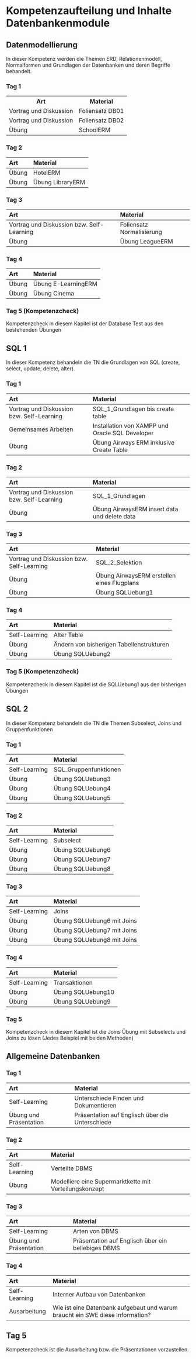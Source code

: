 # Kompetenzaufteilung und Inhalte Datenbankenmodule
## Datenmodellierung
In dieser Kompetenz werden die Themen ERD, Relationenmodell, Normalformen und Grundlagen der Datenbanken und deren Begriffe behandelt.
### Tag 1
<table>
 <tr>
    <th>Art</th>
    <th>Material</th>
 </tr>
 <tr>
    <td>Vortrag und Diskussion</td>
    <td>Foliensatz DB01</td>
 </tr>
 <tr>
    <td>Vortrag und Diskussion</td>
    <td>Foliensatz DB02</td>
 </tr>
 <tr>
    <td>Übung</td>
    <td>SchoolERM</td>
 </tr>
</table>

### Tag 2

| Art     | Material     |
| :------------- | :------------- |
| Übung     | HotelERM       |
| Übung | Übung LibraryERM |

### Tag 3

| Art     | Material     |
| :------------- | :------------- |
| Vortrag und Diskussion bzw. Self-Learning   | Foliensatz Normalisierung   |  
| Übung   | Übung LeagueERM  |

### Tag 4

| Art     | Material     |
| :------------- | :------------- |
| Übung | Übung E-LearningERM |  
| Übung | Übung Cinema |

### Tag 5 (Kompetenzcheck)

Kompetenzcheck in diesem Kapitel ist der Database Test aus den bestehenden Übungen

## SQL 1
In dieser Kompetenz behandeln die TN die Grundlagen von SQL (create, select, update, delete, alter).

### Tag 1

| Art     | Material     |
| :------------- | :------------- |
| Vortrag und Diskussion bzw. Self-Learning | SQL_1_Grundlagen bis create table |
| Gemeinsames Arbeiten | Installation von XAMPP und Oracle SQL Developer |
| Übung | Übung Airways ERM inklusive Create Table |

### Tag 2

| Art     | Material     |
| :------------- | :------------- |
| Vortrag und Diskussion bzw. Self-Learning | SQL_1_Grundlagen |  
| Übung | Übung AirwaysERM insert data und delete data |

### Tag 3

| Art     | Material     |
| :------------- | :------------- |
| Vortrag und Diskussion bzw. Self-Learning | SQL_2_Selektion |  
| Übung | Übung AirwaysERM erstellen eines Flugplans |
| Übung | Übung SQLUebung1 |

### Tag 4

| Art     | Material     |
| :------------- | :------------- |
| Self-Learning | Alter Table |  
| Übung | Ändern von bisherigen Tabellenstrukturen |
| Übung | Übung SQLUebung2 |

### Tag 5 (Kompetenzcheck)
Kompetenzcheck in diesem Kapitel ist die SQLUebung1 aus den bisherigen Übungen

## SQL 2
In dieser Kompetenz behandeln die TN die Themen Subselect, Joins und Gruppenfunktionen

### Tag 1

| Art     | Material     |
| :------------- | :------------- |
| Self-Learning | SQL_Gruppenfunktionen |
| Übung | Übung SQLUebung3 |
| Übung | Übung SQLUebung4 |
| Übung | Übung SQLUebung5 |

### Tag 2

| Art     | Material     |
| :------------- | :------------- |
| Self-Learning | Subselect |
| Übung | Übung SQLUebung6 |
| Übung | Übung SQLUebung7 |
| Übung | Übung SQLUebung8 |

### Tag 3

| Art     | Material     |
| :------------- | :------------- |
| Self-Learning | Joins |
| Übung | Übung SQLUebung6 mit Joins|
| Übung | Übung SQLUebung7 mit Joins |
| Übung | Übung SQLUebung8 mit Joins |

### Tag  4

| Art     | Material     |
| :------------- | :------------- |
| Self-Learning | Transaktionen |
| Übung | Übung SQLUebung10 |
| Übung | Übung SQLUebung9 |

### Tag 5
Kompetenzcheck in diesem Kapitel ist die Joins Übung mit Subselects und Joins zu lösen (Jedes Beispiel mit beiden Methoden)

## Allgemeine Datenbanken
### Tag 1

| Art     | Material     |
| :------------- | :------------- |
| Self-Learning | Unterschiede Finden und Dokumentieren |
| Übung und Präsentation | Präsentation auf Englisch über die Unterschiede |

### Tag 2

| Art     | Material     |
| :------------- | :------------- |
| Self-Learning | Verteilte DBMS |
| Übung | Modelliere eine Supermarktkette mit Verteilungskonzept |

### Tag 3

| Art     | Material     |
| :------------- | :------------- |
| Self-Learning | Arten von DBMS |
| Übung und Präsentation | Präsentation auf Englisch über ein beliebiges DBMS |

### Tag 4

| Art     | Material     |
| :------------- | :------------- |
| Self-Learning | Interner Aufbau von Datenbanken |
| Ausarbeitung | Wie ist eine Datenbank aufgebaut und warum braucht ein SWE diese Information? |

## Tag 5
Kompetenzcheck ist die Ausarbeitung bzw. die Präsentationen vorzustellen.
